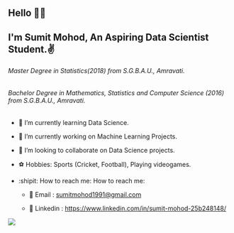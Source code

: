 <h2>Hello 🙋‍♂️</h2>
<h2>I'm <b>Sumit Mohod</b>, An Aspiring Data Scientist Student.✌️</h2>
<h6>Master Degree in Statistics(2018) from S.G.B.A.U., Amravati.</h6>
<h6>Bachelor Degree in  Mathematics, Statistics and Computer Science (2016) from S.G.B.A.U., Amravati.</h6>

- 💖 I’m currently learning Data Science.
- 🌈  I’m currently working on Machine Learning Projects.
- 👯 I’m looking to collaborate on Data Science projects.
- ⚽️ Hobbies: Sports (Cricket, Football), Playing videogames.
- :shipit: How to reach me: How to reach me:

   * 📍 Email : sumitmohod1991@gmail.com           
    
   * 📍 Linkedin : https://www.linkedin.com/in/sumit-mohod-25b248148/
   
 
 
![](https://estruyf-github.azurewebsites.net/api/VisitorHit?user=sumit0072&repo=github-visitors-badge&countColorcountColor&countColor=%237B1E7A)

